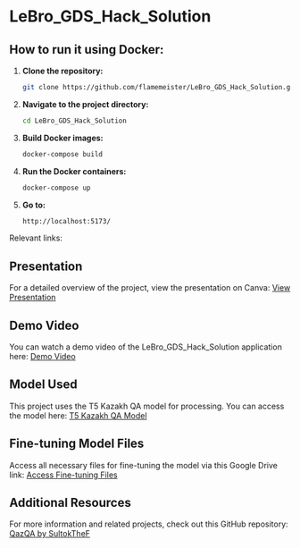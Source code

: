 # LeBro_GDS_Hack_Solution

## How to run it using Docker:

1. **Clone the repository:**

   ```bash
   git clone https://github.com/flamemeister/LeBro_GDS_Hack_Solution.git
   ```

2. **Navigate to the project directory:**
   
   ```bash
   cd LeBro_GDS_Hack_Solution
   ```
3. **Build Docker images:**
   
   ```bash
   docker-compose build
   ```
4. **Run the Docker containers:**
   
   ```bash
   docker-compose up
   ```
5. **Go to:**
   ```bash
   http://localhost:5173/
   ```

Relevant links:

## Presentation

For a detailed overview of the project, view the presentation on Canva:
[View Presentation](https://www.canva.com/design/DAGC_FB06Wk/nbU67k1vKzYKrs-wt0W_VQ/edit?utm_content=DAGC_FB06Wk&utm_campaign=designshare&utm_medium=link2&utm_source=sharebutton)

## Demo Video

You can watch a demo video of the LeBro_GDS_Hack_Solution application here:
[Demo Video](https://drive.google.com/file/d/1faV4UXu1r-zJSjvHQFowB-XClxFgeHIH/view?usp=sharing)

## Model Used

This project uses the T5 Kazakh QA model for processing. You can access the model here:
[T5 Kazakh QA Model](https://huggingface.co/Kyrmasch/t5-kazakh-qa)

## Fine-tuning Model Files

Access all necessary files for fine-tuning the model via this Google Drive link:
[Access Fine-tuning Files](https://drive.google.com/drive/folders/1P5JlIM-vSdUDCuSTUSpH0u4wAvxAE6zd)

## Additional Resources

For more information and related projects, check out this GitHub repository:
[QazQA by SultokTheF](https://github.com/SultokTheF/QazQA?tab=readme-ov-file)



